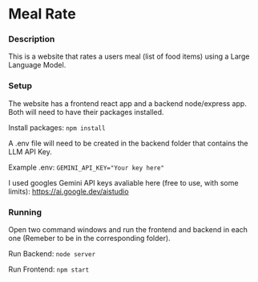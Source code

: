 # Meal Rate
### Description
This is a website that rates a users meal (list of food items) using a Large Language Model.

### Setup
The website has a frontend react app and a backend node/express app. Both will need to have their packages installed.

Install packages: `npm install`


A .env file will need to be created in the backend folder that contains the LLM API Key.

Example .env: `GEMINI_API_KEY="Your key here"`

I used googles Gemini API keys avaliable here (free to use, with some limits): https://ai.google.dev/aistudio

### Running
Open two command windows and run the frontend and backend in each one (Remeber to be in the corresponding folder).

Run Backend: `node server` 

Run Frontend: `npm start`